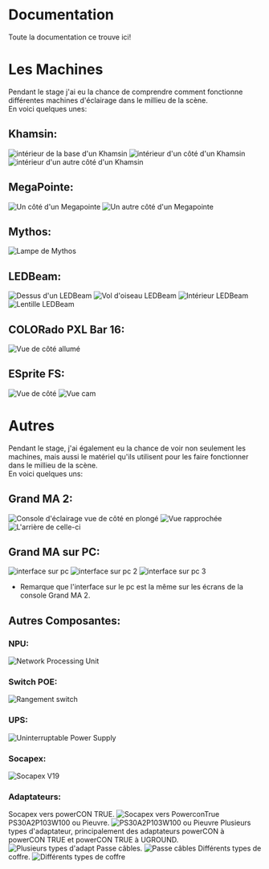 # Documentation
Toute la documentation ce trouve ici!

# Les Machines
Pendant le stage j'ai eu la chance de comprendre comment fonctionne différentes machines d'éclairage dans le millieu de la scène. </br>
En voici quelques unes:

## Khamsin:
![intérieur de la base d'un Khamsin](https://github.com/sebreilly/projet_stage_2023/blob/main/doc/photos_stage/20230504_131422.jpg)
![intérieur d'un côté d'un Khamsin](https://github.com/sebreilly/projet_stage_2023/blob/main/doc/photos_stage/20230504_134306.jpg)
![intérieur d'un autre côté d'un Khamsin](https://github.com/sebreilly/projet_stage_2023/blob/main/doc/photos_stage/20230504_134316.jpg)

## MegaPointe:
![Un côté d'un Megapointe](https://github.com/sebreilly/projet_stage_2023/blob/main/doc/photos_stage/20230508_134239.jpg)
![Un autre côté d'un Megapointe](https://github.com/sebreilly/projet_stage_2023/blob/main/doc/photos_stage/20230508_134302.jpg)

## Mythos:
![Lampe de Mythos](https://github.com/sebreilly/projet_stage_2023/blob/main/doc/photos_stage/20230508_153121.jpg)

## LEDBeam:
![Dessus d'un LEDBeam](https://github.com/sebreilly/projet_stage_2023/blob/main/doc/photos_stage/20230509_160531.jpg)
![Vol d'oiseau LEDBeam](https://github.com/sebreilly/projet_stage_2023/blob/main/doc/photos_stage/20230509_160544.jpg)
![Intérieur LEDBeam](https://github.com/sebreilly/projet_stage_2023/blob/main/doc/photos_stage/20230509_160735.jpg)
![Lentille LEDBeam](https://github.com/sebreilly/projet_stage_2023/blob/main/doc/photos_stage/20230509_160759.jpg)

## COLORado PXL Bar 16:
![Vue de côté allumé](https://github.com/sebreilly/projet_stage_2023/blob/main/doc/photos_stage/20230510_090528.jpg)

## ESprite FS:
![Vue de côté](https://github.com/sebreilly/projet_stage_2023/blob/main/doc/photos_stage/20230518_083847.jpg)
![Vue cam](https://github.com/sebreilly/projet_stage_2023/blob/main/doc/photos_stage/20230518_084015.jpg)

# Autres
Pendant le stage, j'ai également eu la chance de voir non seulement les machines, mais aussi le matériel qu'ils utilisent pour les faire fonctionner dans le millieu de la scène. </br>
En voici quelques uns:

## Grand MA 2:
![Console d'éclairage vue de côté en plongé](https://github.com/sebreilly/projet_stage_2023/blob/main/doc/photos_stage/20230516_132403.jpg)
![Vue rapprochée](https://github.com/sebreilly/projet_stage_2023/blob/main/doc/photos_stage/20230516_132441.jpg)
![L'arrière de celle-ci](https://github.com/sebreilly/projet_stage_2023/blob/main/doc/photos_stage/20230516_132451.jpg)

## Grand MA sur PC:
![interface sur pc](https://github.com/sebreilly/projet_stage_2023/blob/main/doc/photos_stage/20230508_153345.jpg)
![interface sur pc 2](https://github.com/sebreilly/projet_stage_2023/blob/main/doc/photos_stage/20230508_153352.jpg)
![interface sur pc 3](https://github.com/sebreilly/projet_stage_2023/blob/main/doc/photos_stage/20230508_153704.jpg)
- Remarque que l'interface sur le pc est la même sur les écrans de la console Grand MA 2.

## Autres Composantes:
### NPU:
![Network Processing Unit](https://github.com/sebreilly/projet_stage_2023/blob/main/doc/photos_stage/20230516_132523.jpg)

### Switch POE:
![Rangement switch](https://github.com/sebreilly/projet_stage_2023/blob/main/doc/photos_stage/20230516_132514.jpg)

### UPS:
![Uninterruptable Power Supply](https://github.com/sebreilly/projet_stage_2023/blob/main/doc/photos_stage/20230516_132614.jpg)

### Socapex:
![Socapex V19](https://github.com/sebreilly/projet_stage_2023/blob/main/doc/photos_stage/20230516_133031.jpg)

### Adaptateurs:
Socapex vers powerCON TRUE.
![Socapex vers PowerconTrue](https://github.com/sebreilly/projet_stage_2023/blob/main/doc/photos_stage/20230516_133044.jpg)
PS30A2P103W100 ou Pieuvre.
![PS30A2P103W100 ou Pieuvre](https://github.com/sebreilly/projet_stage_2023/blob/main/doc/photos_stage/20230516_133057.jpg)
Plusieurs types d'adaptateur, principalement des adaptateurs powerCON à powerCON TRUE et powerCON TRUE à UGROUND.
![Plusieurs types d'adapt](https://github.com/sebreilly/projet_stage_2023/blob/main/doc/photos_stage/20230516_133148.jpg)
Passe câbles.
![Passe câbles](https://github.com/sebreilly/projet_stage_2023/blob/main/doc/photos_stage/20230516_133157.jpg)
Différents types de coffre.
![Différents types de coffre](https://github.com/sebreilly/projet_stage_2023/blob/main/doc/photos_stage/20230516_133249.jpg)
